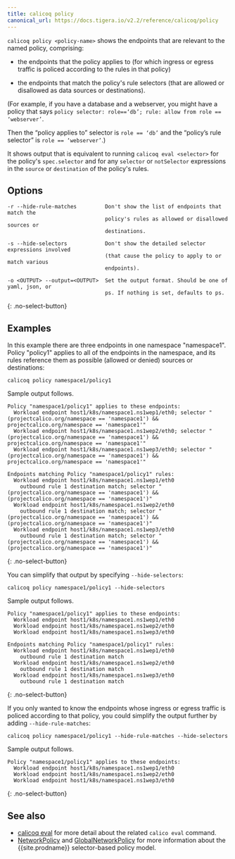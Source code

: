 ```yaml
---
title: calicoq policy
canonical_url: https://docs.tigera.io/v2.2/reference/calicoq/policy
---
```


`calicoq policy <policy-name>` shows the endpoints that are relevant to the
named policy, comprising:

- the endpoints that the policy applies to (for which ingress or egress traffic
  is policed according to the rules in that policy)

- the endpoints that match the policy's rule selectors (that are allowed or
  disallowed as data sources or destinations).

(For example, if you have a database and a webserver, you might have a policy
that says `policy selector: role==‘db’; rule: allow from role == ‘webserver’`.

Then the “policy applies to” selector is `role == ‘db’` and the “policy’s rule
selector” is `role == ‘webserver’`.)

It shows output that is equivalent to running `calicoq eval <selector>` for the
policy's `spec.selector` and for any `selector` or `notSelector` expressions in
the `source` or `destination` of the policy's rules.

## Options

```
-r --hide-rule-matches         Don't show the list of endpoints that match the
                               policy's rules as allowed or disallowed sources or
                               destinations.

-s --hide-selectors            Don't show the detailed selector expressions involved
                               (that cause the policy to apply to or match various
                               endpoints).

-o <OUTPUT> --output=<OUTPUT>  Set the output format. Should be one of yaml, json, or
                               ps. If nothing is set, defaults to ps.
```
{: .no-select-button}

## Examples

In this example there are three endpoints in one namespace "namespace1".  Policy "policy1"
applies to all of the endpoints in the namespace, and its rules reference
them as possible (allowed or denied) sources or destinations:

```
calicoq policy namespace1/policy1
```

Sample output follows.

```
Policy "namespace1/policy1" applies to these endpoints:
  Workload endpoint host1/k8s/namespace1.ns1wep1/eth0; selector "(projectcalico.org/namespace == 'namespace1') && projectcalico.org/namespace == 'namespace1'"
  Workload endpoint host1/k8s/namespace1.ns1wep2/eth0; selector "(projectcalico.org/namespace == 'namespace1') && projectcalico.org/namespace == 'namespace1'"
  Workload endpoint host1/k8s/namespace1.ns1wep3/eth0; selector "(projectcalico.org/namespace == 'namespace1') && projectcalico.org/namespace == 'namespace1'"

Endpoints matching Policy "namespace1/policy1" rules:
  Workload endpoint host1/k8s/namespace1.ns1wep1/eth0
    outbound rule 1 destination match; selector "(projectcalico.org/namespace == 'namespace1') && (projectcalico.org/namespace == 'namespace1')"
  Workload endpoint host1/k8s/namespace1.ns1wep2/eth0
    outbound rule 1 destination match; selector "(projectcalico.org/namespace == 'namespace1') && (projectcalico.org/namespace == 'namespace1')"
  Workload endpoint host1/k8s/namespace1.ns1wep3/eth0
    outbound rule 1 destination match; selector "(projectcalico.org/namespace == 'namespace1') && (projectcalico.org/namespace == 'namespace1')"
```
{: .no-select-button}

You can simplify that output by specifying `--hide-selectors`:
```
calicoq policy namespace1/policy1 --hide-selectors
```

Sample output follows.

```
Policy "namespace1/policy1" applies to these endpoints:
  Workload endpoint host1/k8s/namespace1.ns1wep1/eth0
  Workload endpoint host1/k8s/namespace1.ns1wep2/eth0
  Workload endpoint host1/k8s/namespace1.ns1wep3/eth0

Endpoints matching Policy "namespace1/policy1" rules:
  Workload endpoint host1/k8s/namespace1.ns1wep1/eth0
    outbound rule 1 destination match
  Workload endpoint host1/k8s/namespace1.ns1wep2/eth0
    outbound rule 1 destination match
  Workload endpoint host1/k8s/namespace1.ns1wep3/eth0
    outbound rule 1 destination match
```
{: .no-select-button}

If you only wanted to know the endpoints whose ingress or egress traffic is
policed according to that policy, you could simplify the output further by
adding `--hide-rule-matches`:

```
calicoq policy namespace1/policy1 --hide-rule-matches --hide-selectors
```

Sample output follows.

```
Policy "namespace1/policy1" applies to these endpoints:
  Workload endpoint host1/k8s/namespace1.ns1wep1/eth0
  Workload endpoint host1/k8s/namespace1.ns1wep2/eth0
  Workload endpoint host1/k8s/namespace1.ns1wep3/eth0
```
{: .no-select-button}

## See also

-  [calicoq eval]({{site.baseurl}}/{{page.version}}/reference/calicoq/eval) for
   more detail about the related `calico eval` command.
-  [NetworkPolicy]({{site.baseurl}}/{{page.version}}/reference/calicoctl/resources/networkpolicy) and
   [GlobalNetworkPolicy]({{site.baseurl}}/{{page.version}}/reference/calicoctl/resources/globalnetworkpolicy)
   for more information about the {{site.prodname}} selector-based policy model.
